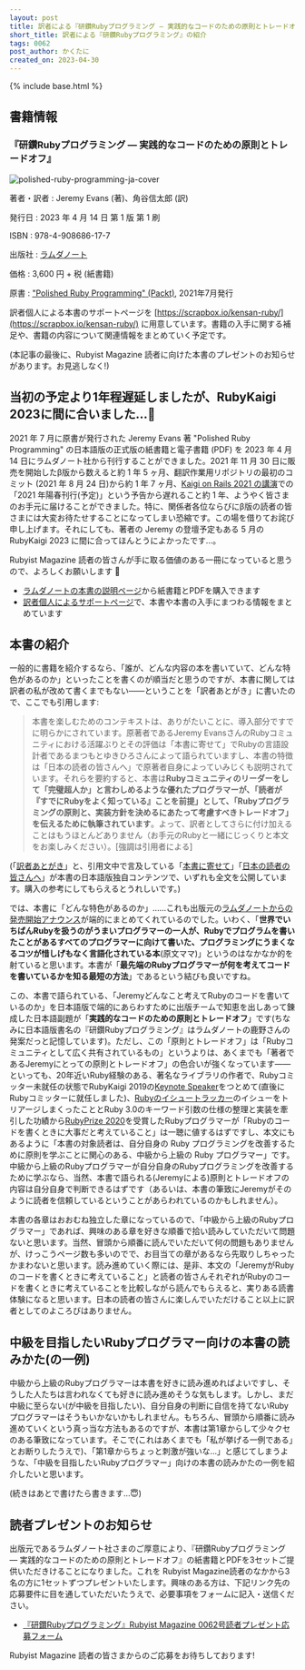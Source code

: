 ```yaml
---
layout: post
title: 訳者による『研鑽Rubyプログラミング ― 実践的なコードのための原則とトレードオフ』の紹介
short_title: 訳者による『研鑽Rubyプログラミング』の紹介
tags: 0062
post_author: かくたに
created_on: 2023-04-30
---
```

{% include base.html %}

## 書籍情報

### 『研鑽Rubyプログラミング ― 実践的なコードのための原則とトレードオフ』


![polished-ruby-programming-ja-cover]({{base}}{{site.baseurl}}/images/0062-polished-ruby/cover.jpg)

著者・訳者
: Jeremy Evans (著)、角谷信太郎 (訳)

発行日
: 2023 年 4 月 14 日 第 1 版 第 1 刷

ISBN
: 978-4-908686-17-7

出版社
: [ラムダノート](https://www.lambdanote.com/collections/ruby-1/products/polished-ruby)

価格
: 3,600 円 + 税 (紙書籍)

原書
: ["Polished Ruby Programming" (Packt)](https://www.packtpub.com/product/polished-ruby-programming/9781801072724), 2021年7月発行

訳者個人による本書のサポートページを [https://scrapbox.io/kensan-ruby/](https://scrapbox.io/kensan-ruby/) に用意しています。書籍の入手に関する補足や、書籍の内容について関連情報をまとめていく予定です。

(本記事の最後に、Rubyist Magazine 読者に向けた本書のプレゼントのお知らせがあります。お見逃しなく!)

## 当初の予定より1年程遅延しましたが、RubyKaigi 2023に間に合いました…🫠

2021 年 7 月に原書が発行された Jeremy Evans 著 "Polished Ruby Programming" の日本語版の正式版の紙書籍と電子書籍 (PDF) を 2023 年 4 月 14 日にラムダノート社から刊行することができました。2021 年 11 月 30 日に販売を開始したβ版から数えると約 1 年 5 ヶ月、翻訳作業用リポジトリの最初のコミット (2021 年 8 月 24 日)から約 1 年 7 ヶ月、[Kaigi on Rails 2021 の講演](https://scrapbox.io/kensan-ruby/Polishing_on_%22Polished_Ruby_Programming%22)での「2021 年陽春刊行(予定)」という予告から遅れること約 1 年、ようやく皆さまのお手元に届けることができました。特に、関係者各位ならびにβ版の読者の皆さまには大変お待たせすることになってしまい恐縮です。この場を借りてお詫び申し上げます。それにしても、著者の Jeremy の登壇予定もある 5 月の RubyKaigi 2023 に間に合ってほんとうによかったです…。

Rubyist Magazine 読者の皆さんが手に取る価値のある一冊になっていると思うので、よろしくお願いします 🙏

* [ラムダノートの本書の説明ページ](https://www.lambdanote.com/collections/ruby-1)から紙書籍とPDFを購入できます
* [訳者個人によるサポートページ](https://scrapbox.io/kensan-ruby/WelcomeVisitors)で、本書や本書の入手にまつわる情報をまとめています

## 本書の紹介

一般的に書籍を紹介するなら、「誰が、どんな内容の本を書いていて、どんな特色があるのか」といったことを書くのが順当だと思うのですが、本書に関しては訳者の私が改めて書くまでもない——ということを「訳者あとがき」に書いたので、ここでも引用します:

> 本書を楽しむためのコンテキストは、ありがたいことに、導入部分ですでに明らかにされています。原著者であるJeremy EvansさんのRubyコミュニティにおける活躍ぶりとその評価は「本書に寄せて」でRubyの言語設計者であるまつもとゆきひろさんによって語られていますし、本書の特徴は「日本の読者の皆さんへ」で原著者自身によっていみじくも説明されています。それらを要約すると、本書は**Rubyコミュニティのリーダーをして「完璧超人か」と言わしめるような優れたプログラマーが、「読者が『すでにRubyをよく知っている』ことを前提」として、「Rubyプログラミングの原則と、実装方針を決めるにあたって考慮すべきトレードオフ」を伝えるために執筆されています**。よって、訳者としてさらに付け加えることはもうほとんどありません（お手元のRubyと一緒にじっくりと本文をお楽しみください）。[強調は引用者による]

(「[訳者あとがき](https://scrapbox.io/kensan-ruby/%E8%A8%B3%E8%80%85%E3%81%82%E3%81%A8%E3%81%8C%E3%81%8D)」と、引用文中で言及している「[本書に寄せて](https://scrapbox.io/kensan-ruby/%E6%9C%AC%E6%9B%B8%E3%81%AB%E5%AF%84%E3%81%9B%E3%81%A6)」「[日本の読者の皆さんへ](https://scrapbox.io/kensan-ruby/%E6%97%A5%E6%9C%AC%E3%81%AE%E8%AA%AD%E8%80%85%E3%81%AE%E7%9A%86%E3%81%95%E3%82%93%E3%81%B8)」が本書の日本語版独自コンテンツで、いずれも全文を公開しています。購入の参考にしてもらえるとうれしいです。)

では、本書に「どんな特色があるのか」……これも出版元の[ラムダノートからの発売開始アナウンス](https://www.lambdanote.com/blogs/news/ruby-4)が端的にまとめてくれているのでした。いわく、「**世界でいちばんRubyを扱うのがうまいプログラマーの一人が、Rubyでプログラムを書いたことがあるすべてのプログラマーに向けて書いた、プログラミングにうまくなるコツが惜しげもなく言語化されている本**(原文ママ)」というのはなかなか的を射ていると思います。本書が「**最先端のRubyプログラマーが何を考えてコードを書いているかを知る最短の方法**」であるという結びも良いですね。

この、本書で語られている、「Jeremyどんなこと考えてRubyのコードを書いているのか」を日本語版で端的にあらわすために出版チームで知恵を出しあって錬成した日本語副題が「**実践的なコードのための原則とトレードオフ**」です(ちなみに日本語版書名の『研鑽Rubyプログラミング』はラムダノートの鹿野さんの発案だっと記憶しています)。ただし、この「原則とトレードオフ」は「Rubyコミュニティとして広く共有されているもの」というよりは、あくまでも「著者であるJeremyにとっての原則とトレードオフ」の色合いが強くなっています——といっても、20年近いRuby経験のある、著名なライブラリの作者で、Rubyコミッター未就任の状態でRubyKaigi 2019の[Keynote Speaker](https://rubykaigi.org/2019/presentations/jeremyevans0.html#apr20)をつとめて(直後にRubyコミッターに就任しました)、[Rubyのイシュートラッカー](https://bugs.ruby-lang.org/)のイシューをトリアージしまくったこととRuby 3.0のキーワード引数の仕様の整理と実装を牽引した功績から[RubyPrize 2020](https://rubyprize.jp/20_nominees.html)を受賞したRubyプログラマーが「Rubyのコードを書くときに大事だと考えていること」は一聴に値するはずですし、本文にもあるように「本書の対象読者は、自分自身の Ruby プログラミングを改善するために原則を学ぶことに関心のある、中級から上級の Ruby プログラマー」です。中級から上級のRubyプログラマーが自分自身のRubyプログラミングを改善するために学ぶなら、当然、本書で語られる(Jeremyによる)原則とトレードオフの内容は自分自身で判断できるはずです（あるいは、本書の筆致にJeremyがそのように読者を信頼しているということがあらわれているのかもしれません）。

本書の各章はおおむね独立した章になっているので、「中級から上級のRubyプログラマー」であれば、興味のある章を好きな順番で拾い読みしていただいて問題ないと思います。当然、冒頭から順番に読んでいただいて何の問題もありませんが、けっこうページ数も多いのでで、お目当ての章があるなら先取りしちゃったかまわないと思います。読み進めていく際には、是非、本文の「JeremyがRubyのコードを書くときに考えていること」と読者の皆さんそれぞれがRubyのコードを書くときに考えていることを比較しながら読んでもらえると、実りある読書体験になると思います。日本の読者の皆さんに楽しんでいただけること以上に訳者としてのよころびはありません。
## 中級を目指したいRubyプログラマー向けの本書の読みかた(の一例)

中級から上級のRubyプログラマーは本書を好きに読み進めればよいですし、そうした人たちは言われなくても好きに読み進めそうな気もします。しかし、まだ中級に至らない(が中級を目指したい)、自分自身の判断に自信を持てないRubyプログラマーはそうもいかないかもしれません。もちろん、冒頭から順番に読み進めていくという真っ当な方法もあるのですが、本書は第1章からして少々クセのある筆致になっています。そこで(これはあくまでも「私が挙げる一例である」とお断りしたうえで)、「第1章からちょっと刺激が強いな…」と感じてしまうような、「中級を目指したいRubyプログラマー」向けの本書の読みかたの一例を紹介したいと思います。

(続きはあとで書けたら書きます…😇)

## 読者プレゼントのお知らせ

出版元であるラムダノート社さまのご厚意により、『研鑽Rubyプログラミング ― 実践的なコードのための原則とトレードオフ』の紙書籍とPDFを3セットご提供いただきけることになりました。これを Rubyist Magazine読者のなかから3名の方に1セットずつプレゼントいたします。興味のある方は、下記リンク先の応募要件に目を通していただいたうえで、必要事項をフォームに記入・送信ください。

* [『研鑽Rubyプログラミング』Rubyist Magazine 0062号読者プレゼント応募フォーム](https://forms.gle/b2wuYK1mRMPZW8Rr7)

Rubyist Magazine 読者の皆さまからのご応募をお待ちしております!
